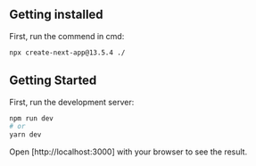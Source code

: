 ## Getting installed

First, run the commend in cmd:

```bash
npx create-next-app@13.5.4 ./
```

## Getting Started

First, run the development server:

```bash
npm run dev
# or
yarn dev

```

Open [http://localhost:3000] with your browser to see the result.
